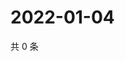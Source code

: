 # 2022-01-04

共 0 条

<!-- BEGIN WEIBO -->
<!-- 最后更新时间 Tue Jan 04 2022 18:00:46 GMT+0800 (China Standard Time) -->

<!-- END WEIBO -->
